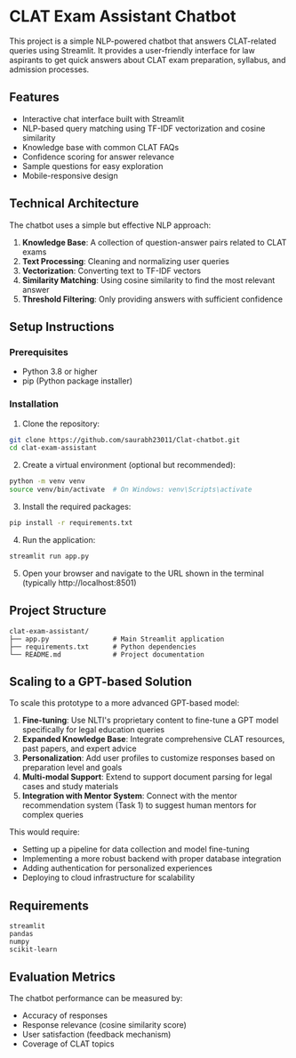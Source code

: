 # CLAT Exam Assistant Chatbot

This project is a simple NLP-powered chatbot that answers CLAT-related queries using Streamlit. It provides a user-friendly interface for law aspirants to get quick answers about CLAT exam preparation, syllabus, and admission processes.

## Features

- Interactive chat interface built with Streamlit
- NLP-based query matching using TF-IDF vectorization and cosine similarity
- Knowledge base with common CLAT FAQs
- Confidence scoring for answer relevance
- Sample questions for easy exploration
- Mobile-responsive design

## Technical Architecture

The chatbot uses a simple but effective NLP approach:

1. **Knowledge Base**: A collection of question-answer pairs related to CLAT exams
2. **Text Processing**: Cleaning and normalizing user queries
3. **Vectorization**: Converting text to TF-IDF vectors
4. **Similarity Matching**: Using cosine similarity to find the most relevant answer
5. **Threshold Filtering**: Only providing answers with sufficient confidence

## Setup Instructions

### Prerequisites
- Python 3.8 or higher
- pip (Python package installer)

### Installation

1. Clone the repository:
```bash
git clone https://github.com/saurabh23011/Clat-chatbot.git
cd clat-exam-assistant
```

2. Create a virtual environment (optional but recommended):
```bash
python -m venv venv
source venv/bin/activate  # On Windows: venv\Scripts\activate
```

3. Install the required packages:
```bash
pip install -r requirements.txt
```

4. Run the application:
```bash
streamlit run app.py
```

5. Open your browser and navigate to the URL shown in the terminal (typically http://localhost:8501)

## Project Structure

```
clat-exam-assistant/
├── app.py                # Main Streamlit application
├── requirements.txt      # Python dependencies
└── README.md             # Project documentation
```

## Scaling to a GPT-based Solution

To scale this prototype to a more advanced GPT-based model:

1. **Fine-tuning**: Use NLTI's proprietary content to fine-tune a GPT model specifically for legal education queries
2. **Expanded Knowledge Base**: Integrate comprehensive CLAT resources, past papers, and expert advice
3. **Personalization**: Add user profiles to customize responses based on preparation level and goals
4. **Multi-modal Support**: Extend to support document parsing for legal cases and study materials
5. **Integration with Mentor System**: Connect with the mentor recommendation system (Task 1) to suggest human mentors for complex queries

This would require:
- Setting up a pipeline for data collection and model fine-tuning
- Implementing a more robust backend with proper database integration
- Adding authentication for personalized experiences
- Deploying to cloud infrastructure for scalability

## Requirements

```
streamlit
pandas
numpy
scikit-learn
```

## Evaluation Metrics

The chatbot performance can be measured by:
- Accuracy of responses
- Response relevance (cosine similarity score)
- User satisfaction (feedback mechanism)
- Coverage of CLAT topics

